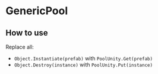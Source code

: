 # GenericPool
## How to use
Replace all:
* `Object.Instantiate(prefab)` with `PoolUnity.Get(prefab)`
* `Object.Destroy(instance)` with `PoolUnity.Put(instance)`
